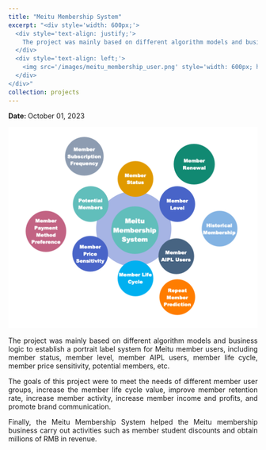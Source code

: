 ```yaml
---
title: "Meitu Membership System"
excerpt: "<div style='width: 600px;'>
  <div style='text-align: justify;'> 
    The project was mainly based on different algorithm models and business logic to establish a portrait label system for Meitu member users, including member status, member level, member AIPL users, member life cycle, member price sensitivity, potential members, etc. 
  </div>
  <div style='text-align: left;'>
    <img src='/images/meitu_membership_user.png' style='width: 600px; height: auto; display: block;' alt='meitu membership user'>
  </div>
</div>"
collection: projects
---
```


<p class="page__date">
  <strong>
    <i class="fa fa-fw fa-calendar" aria-hidden="true"></i> 
    Date:
  </strong> 
  <time datetime="2023-10-01">
    October 01, 2023
  </time>
</p>

<img src='/images/meitu_membership_user.png' style='width: 800px; height: auto;'>

<p style="text-align: justify;">The project was mainly based on different algorithm models and business logic to establish a portrait label system for Meitu member users, including member status, member level, member AIPL users, member life cycle, member price sensitivity, potential members, etc.</p>


<p style="text-align: justify;">The goals of this project were to meet the needs of different member user groups, increase the member life cycle value, improve member retention rate, increase member activity, increase member income and profits, and promote brand communication.</p>


<p style="text-align: justify;">Finally, the Meitu Membership System helped the Meitu membership business carry out activities such as member student discounts and obtain millions of RMB in revenue.</p>
